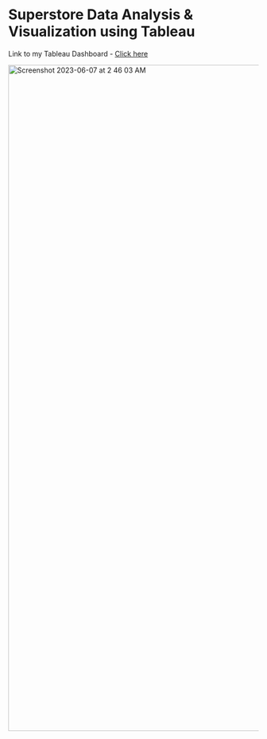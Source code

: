 # Superstore Data Analysis & Visualization using Tableau

Link to my Tableau Dashboard - [Click here](https://public.tableau.com/app/profile/viradhika/viz/RetailSuperstorePerformanceDashboard/Dashboard1?publish=yes)

<img width="1337" alt="Screenshot 2023-06-07 at 2 46 03 AM" src="https://github.com/viradhikaa/Walmart--Retail-superstore-data-analysis/assets/56044346/3c47cfe2-aa7d-4ae0-9265-a790ac9e6484">
